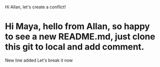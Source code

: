 

Hi Allan, let's create a conflict!




Hi Maya, hello from Allan, so happy to see a new README.md, just clone this git to local and add comment.
=======
New line added
Let's break it now

